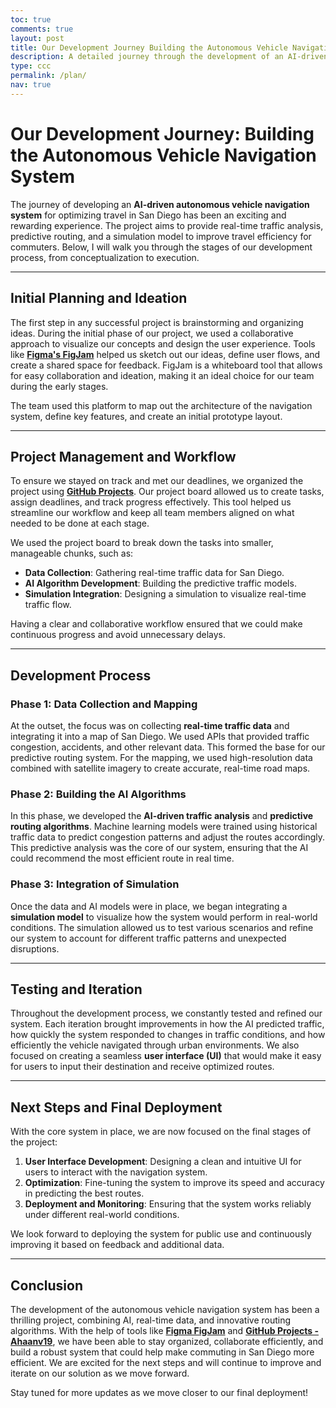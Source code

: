 ```yaml
---
toc: true
comments: true
layout: post
title: Our Development Journey Building the Autonomous Vehicle Navigation System
description: A detailed journey through the development of an AI-driven autonomous vehicle navigation system designed for San Diego.
type: ccc
permalink: /plan/
nav: true
---
```


# Our Development Journey: Building the Autonomous Vehicle Navigation System

The journey of developing an **AI-driven autonomous vehicle navigation system** for optimizing travel in San Diego has been an exciting and rewarding experience. The project aims to provide real-time traffic analysis, predictive routing, and a simulation model to improve travel efficiency for commuters. Below, I will walk you through the stages of our development process, from conceptualization to execution.

---

## Initial Planning and Ideation

The first step in any successful project is brainstorming and organizing ideas. During the initial phase of our project, we used a collaborative approach to visualize our concepts and design the user experience. Tools like **[Figma's FigJam](https://www.figma.com/board/xwfhCP2XCuN0rcTtno0s83/Welcome-to-FigJam?node-id=0-1)** helped us sketch out our ideas, define user flows, and create a shared space for feedback. FigJam is a whiteboard tool that allows for easy collaboration and ideation, making it an ideal choice for our team during the early stages.

The team used this platform to map out the architecture of the navigation system, define key features, and create an initial prototype layout.

---

## Project Management and Workflow

To ensure we stayed on track and met our deadlines, we organized the project using **[GitHub Projects](https://github.com/users/Ahaanv19/projects/1)**. Our project board allowed us to create tasks, assign deadlines, and track progress effectively. This tool helped us streamline our workflow and keep all team members aligned on what needed to be done at each stage.

We used the project board to break down the tasks into smaller, manageable chunks, such as:

- **Data Collection**: Gathering real-time traffic data for San Diego.
- **AI Algorithm Development**: Building the predictive traffic models.
- **Simulation Integration**: Designing a simulation to visualize real-time traffic flow.

Having a clear and collaborative workflow ensured that we could make continuous progress and avoid unnecessary delays.

---

## Development Process

### Phase 1: Data Collection and Mapping

At the outset, the focus was on collecting **real-time traffic data** and integrating it into a map of San Diego. We used APIs that provided traffic congestion, accidents, and other relevant data. This formed the base for our predictive routing system. For the mapping, we used high-resolution data combined with satellite imagery to create accurate, real-time road maps.

### Phase 2: Building the AI Algorithms

In this phase, we developed the **AI-driven traffic analysis** and **predictive routing algorithms**. Machine learning models were trained using historical traffic data to predict congestion patterns and adjust the routes accordingly. This predictive analysis was the core of our system, ensuring that the AI could recommend the most efficient route in real time.

### Phase 3: Integration of Simulation

Once the data and AI models were in place, we began integrating a **simulation model** to visualize how the system would perform in real-world conditions. The simulation allowed us to test various scenarios and refine our system to account for different traffic patterns and unexpected disruptions.

---

## Testing and Iteration

Throughout the development process, we constantly tested and refined our system. Each iteration brought improvements in how the AI predicted traffic, how quickly the system responded to changes in traffic conditions, and how efficiently the vehicle navigated through urban environments. We also focused on creating a seamless **user interface (UI)** that would make it easy for users to input their destination and receive optimized routes.

---

## Next Steps and Final Deployment

With the core system in place, we are now focused on the final stages of the project:

1. **User Interface Development**: Designing a clean and intuitive UI for users to interact with the navigation system.
2. **Optimization**: Fine-tuning the system to improve its speed and accuracy in predicting the best routes.
3. **Deployment and Monitoring**: Ensuring that the system works reliably under different real-world conditions.

We look forward to deploying the system for public use and continuously improving it based on feedback and additional data.

---

## Conclusion

The development of the autonomous vehicle navigation system has been a thrilling project, combining AI, real-time data, and innovative routing algorithms. With the help of tools like **[Figma FigJam](https://www.figma.com/board/xwfhCP2XCuN0rcTtno0s83/Welcome-to-FigJam?node-id=0-1)** and **[GitHub Projects - Ahaanv19](https://github.com/users/Ahaanv19/projects/1)**, we have been able to stay organized, collaborate efficiently, and build a robust system that could help make commuting in San Diego more efficient. We are excited for the next steps and will continue to improve and iterate on our solution as we move forward.

Stay tuned for more updates as we move closer to our final deployment!


